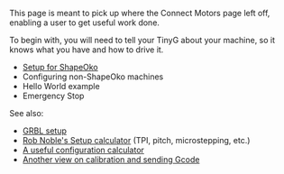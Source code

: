 This page is meant to pick up where the Connect Motors page left off, enabling a user to get useful work done.

To begin with, you will need to tell your TinyG about your machine, so it knows what you have and how to drive it.  

* [Setup for ShapeOko](https://github.com/synthetos/TinyG/wiki/TinyG-Shapeoko-Setup)
* Configuring non-ShapeOko machines
* Hello World example
* Emergency Stop

See also: 
* [GRBL setup](http://edslifedaily.weebly.com/uploads/2/5/6/1/2561031/win7_grbl_setup.pdf)
* [Rob Noble's Setup calculator](http://noblesque.org.uk/ShapeOko/grblcalc/) (TPI, pitch, microstepping, etc.)
* [A useful configuration calculator](http://calculator.josefprusa.cz/)
* [Another view on calibration and sending Gcode](https://thingsihack.wordpress.com/2012/07/08/calibration-and-sending-g-code/)
